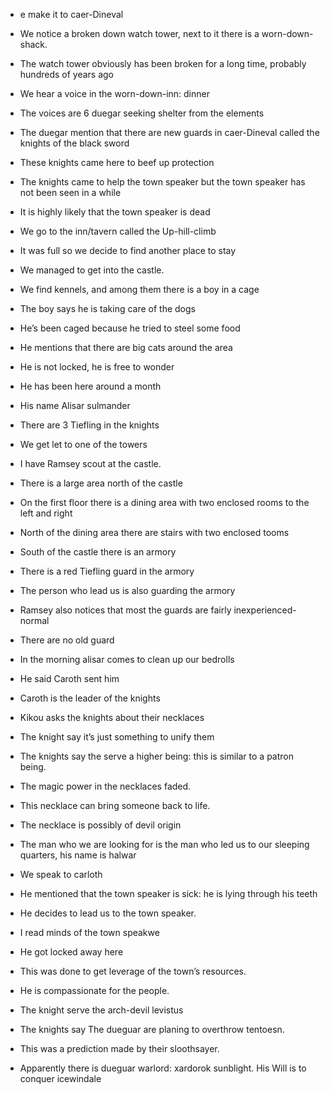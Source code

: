 - e make it to caer-Dineval
- We notice a broken down watch tower, next to it there is a worn-down-shack.

- The watch tower obviously has been broken for a long time, probably hundreds of years ago
- We hear a voice in the worn-down-inn: dinner
- The voices are 6 duegar seeking shelter from the elements
- The duegar mention that there are new guards in caer-Dineval called the knights of the black sword

- These knights came here to beef up protection
- The knights came to help the town speaker but the town speaker has not been seen in a while
- It is highly likely that the town speaker is dead

- We go to the inn/tavern called the Up-hill-climb

- It was full so we decide to find another place to stay

- We managed to get into the castle.

- We find kennels, and among them there is a boy in a cage

- The boy says he is taking care of the dogs
- He’s been caged because he tried to steel some food
- He mentions that there are big cats around the area
- He is not locked, he is free to wonder
- He has been here around a month
- His name Alisar sulmander
- There are 3 Tiefling in the knights

- We get let to one of the towers

- I have Ramsey scout at the castle.

- There is a large area north of the castle
- On the first floor there is a dining area with two enclosed rooms to the left and right
- North of the dining area there are stairs with two enclosed tooms
- South of the castle there is an armory

- There is a red Tiefling guard in the armory
- The person who lead us is also guarding the armory

- Ramsey also notices that most the guards are fairly inexperienced- normal
- There are no old guard

- In the morning alisar comes to clean up our bedrolls

- He said Caroth sent him
- Caroth is the leader of the knights

- Kikou asks the knights about their necklaces

- The knight say it’s just something to unify them
- The knights say the serve a higher being: this is similar to a patron being.
- The magic power in the necklaces faded.
- This necklace can bring someone back to life.
- The necklace is possibly of devil origin

- The man who we are looking for is the man who led us to our sleeping quarters, his name is halwar
- We speak to carloth

- He mentioned that the town speaker is sick: he is lying through his teeth
- He decides to lead us to the town speaker.

- I read minds of the town speakwe

- He got locked away here
- This was done to get leverage of the town’s resources.
- He is compassionate for the people.

- The knight serve the arch-devil levistus
- The knights say The dueguar are planing to overthrow tentoesn.

- This was a prediction made by their sloothsayer.
- Apparently there is dueguar warlord: xardorok sunblight. His Will is to conquer icewindale